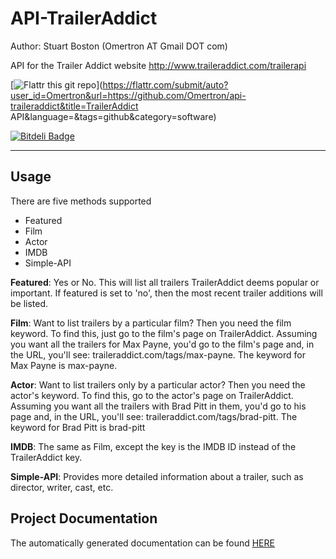 API-TrailerAddict
=================

Author: Stuart Boston (Omertron AT Gmail DOT com)

API for the Trailer Addict website
http://www.traileraddict.com/trailerapi

[![Flattr this git repo](http://api.flattr.com/button/flattr-badge-large.png)](https://flattr.com/submit/auto?user_id=Omertron&url=https://github.com/Omertron/api-traileraddict&title=TrailerAddict API&language=&tags=github&category=software)

[![Bitdeli Badge](https://d2weczhvl823v0.cloudfront.net/Omertron/api-traileraddict/trend.png)](https://bitdeli.com/free "Bitdeli Badge")

***
Usage
-----

There are five methods supported
* Featured
* Film
* Actor
* IMDB
* Simple-API

__Featured__: Yes or No.
This will list all trailers TrailerAddict deems popular or important.
If featured is set to 'no', then the most recent trailer additions will be listed.

__Film__:
Want to list trailers by a particular film? Then you need the film keyword. To find this, just go to the film's page on TrailerAddict. Assuming you want all the trailers for Max Payne, you'd go to the film's page and, in the URL, you'll see: traileraddict.com/tags/max-payne. The keyword for Max Payne is max-payne.

__Actor__:
Want to list trailers only by a particular actor? Then you need the actor's keyword. To find this, go to the actor's page on TrailerAddict. Assuming you want all the trailers with Brad Pitt in them, you'd go to his page and, in the URL, you'll see: traileraddict.com/tags/brad-pitt. The keyword for Brad Pitt is brad-pitt

__IMDB__:
The same as Film, except the key is the IMDB ID instead of the TrailerAddict key.

__Simple-API__:
Provides more detailed information about a trailer, such as director, writer, cast, etc.

Project Documentation
---------------------
The automatically generated documentation can be found [HERE](http://omertron.github.com/api-traileraddict/)
